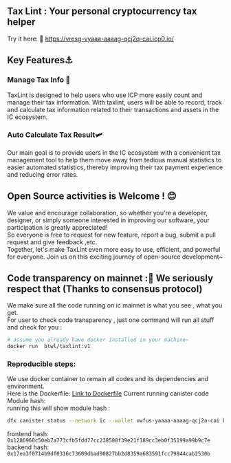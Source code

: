 ## Tax Lint : Your personal cryptocurrency tax helper
Try it here:  🧭
https://vresg-vyaaa-aaaag-qcj2q-cai.icp0.io/

## Key Features⚓
### Manage Tax Info 📜
TaxLint is designed to help users who use ICP more easily count and manage their tax information. With taxlint, users will be able to record, track and calculate tax information related to their transactions and assets in the IC ecosystem.
### Auto Calculate Tax Result🛩️
Our main goal is to provide users in the IC ecosystem with a convenient tax management tool to help them move away from tedious manual statistics to easier automated statistics, thereby improving their tax payment experience and reducing error rates.
## Open Source activities is Welcome ! 😊
We value and encourage collaboration, so whether you're a developer, designer, or simply someone interested in improving our software, your participation is greatly appreciated!  
So everyone is free to request for new feature, report a bug, submit a pull request and give feedback ,etc.  
Together, let's make TaxLint even more easy to use, efficient, and powerful for everyone. Join us on this exciting journey of open-source development~
## Code transparency on mainnet :💎 We seriously respect that (Thanks to consensus protocol)
We make sure all the code running on ic mainnet is what you see , what you get.  
For user to check code transparency ,
just one command will run all stuff and check for you :
```sh
# assume you already have docker installed in your machine~
docker run  btwl/taxlint:v1
```
### Reproducible steps:  
We use docker container to remain all codes and its dependencies and environment.  
Here is the Dockerfile:
[Link to Dockerfile](./Reproducible/Dockerfile)
Current running canister code Module hash:  
running this will show module hash : 
```sh
dfx canister status --network ic --wallet vwfus-yaaaa-aaaag-qcj2a-cai backend | grep "Module hash" | awk '{ print $3 }'
```
frontend hash:  
`0x1286960c50eb7a773cfb5fdd77cc238588f39e21f189cc3eb0f35199a99b9c7e`  
backend hash:  
`0x17ea3f0714b9df0316c73609dbad90827bb2d8359a683591fcc79844cab2530b`  

